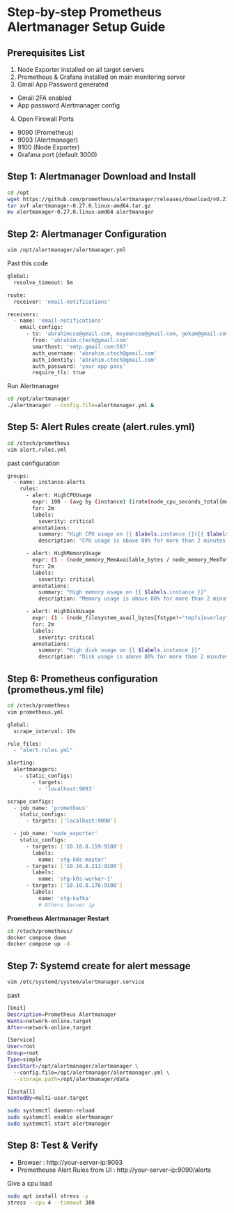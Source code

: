 # Step-by-step Prometheus Alertmanager Setup Guide 

## Prerequisites List
1. Node Exporter installed on all target servers
2. Prometheus & Grafana installed on main monitoring server
3. Gmail App Password generated
  - Gmail 2FA enabled
  - App password Alertmanager config
4. Open Firewall Ports
  - 9090 (Prometheus)
  - 9093 (Alertmanager)
  - 9100 (Node Exporter)
  - Grafana port (default 3000)

## Step 1: Alertmanager Download and Install

```bash
cd /opt
wget https://github.com/prometheus/alertmanager/releases/download/v0.27.0/alertmanager-0.27.0.linux-amd64.tar.gz
tar xvf alertmanager-0.27.0.linux-amd64.tar.gz
mv alertmanager-0.27.0.linux-amd64 alertmanager
```

## Step 2: Alertmanager Configuration 
```bash
vim /opt/alertmanager/alertmanager.yml
```

Past this code

```bash
global:
  resolve_timeout: 5m

route:
  receiver: 'email-notifications'

receivers:
  - name: 'email-notifications'
    email_configs:
      - to: 'abrahimcse@gmail.com, moyeencse@gmail.com, gokam@gmail.com'
        from: 'abrahim.ctech@gmail.com'
        smarthost: 'smtp.gmail.com:587'
        auth_username: 'abrahim.ctech@gmail.com'
        auth_identity: 'abrahim.ctech@gmail.com'
        auth_password: 'your app pass'
        require_tls: true

```
Run Alertmanager

```bash
cd /opt/alertmanager
./alertmanager --config.file=alertmanager.yml &
````

## Step 5: Alert Rules create (alert.rules.yml)

```bash
cd /ctech/prometheus
vim alert.rules.yml
```
past configuration

```bash
groups:
  - name: instance-alerts
    rules:
      - alert: HighCPUUsage
        expr: 100 - (avg by (instance) (irate(node_cpu_seconds_total{mode="idle"}[5m])) * 100) > 80
        for: 2m
        labels:
          severity: critical
        annotations:
          summary: "High CPU usage on {{ $labels.instance }}({{ $labels.instance }})"
          description: "CPU usage is above 80% for more than 2 minutes on {{ $labels.name }}({{ $labels.instance }})"

      - alert: HighMemoryUsage
        expr: (1 - (node_memory_MemAvailable_bytes / node_memory_MemTotal_bytes)) * 100 > 80
        for: 2m
        labels:
          severity: critical
        annotations:
          summary: "High memory usage on {{ $labels.instance }}"
          description: "Memory usage is above 80% for more than 2 minutes on {{ $labels.name }}({{ $labels.instance }})"

      - alert: HighDiskUsage
        expr: (1 - (node_filesystem_avail_bytes{fstype!~"tmpfs|overlay"} / node_filesystem_size_bytes{fstype!~"tmpfs|overlay"})) * 100 > 80
        for: 2m
        labels:
          severity: critical
        annotations:
          summary: "High disk usage on {{ $labels.instance }}"
          description: "Disk usage is above 80% for more than 2 minutes on {{ $labels.name }}({{ $labels.instance }})"

```

## Step 6: Prometheus configuration (prometheus.yml file)

```bash
cd /ctech/prometheus
vim prometheus.yml
```

```bash
global:
  scrape_interval: 10s

rule_files:
  - "alert.rules.yml"

alerting:
  alertmanagers:
    - static_configs:
        - targets:
          - 'localhost:9093'

scrape_configs:
  - job_name: 'prometheus'
    static_configs:
      - targets: ['localhost:9090']

  - job_name: 'node_exporter'
    static_configs:
      - targets: ['10.10.8.159:9100']
        labels:
          name: 'stg-k8s-master'
      - targets: ['10.10.8.211:9100']
        labels:
          name: 'stg-k8s-worker-1'
      - targets: ['10.10.8.176:9100']
        labels:
          name: 'stg-kafka'
          # Others Server ip 
```

**Prometheus Alertmanager Restart**

```bash
cd /ctech/prometheus/
docker compose down
docker compose up -d
```

## Step 7: Systemd create for alert message

```bash
vim /etc/systemd/system/alertmanager.service
```
past

```bash
[Unit]
Description=Prometheus Alertmanager
Wants=network-online.target
After=network-online.target

[Service]
User=root
Group=root
Type=simple
ExecStart=/opt/alertmanager/alertmanager \
  --config.file=/opt/alertmanager/alertmanager.yml \
  --storage.path=/opt/alertmanager/data

[Install]
WantedBy=multi-user.target

```

```bash
sudo systemctl daemon-reload
sudo systemctl enable alertmanager
sudo systemctl start alertmanager
```

## Step 8: Test & Verify
- Browser : http://your-server-ip:9093
- Prometheuse Alert Rules from UI : http://your-server-ip:9090/alerts

Give a cpu load
```bash
sudo apt install stress -y
stress --cpu 4 --timeout 300
```
